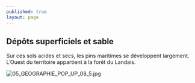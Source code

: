 ```yaml
---
published: true
layout: page
---
```




## Dépôts superficiels et sable

Sur ces sols acides et secs, les pins maritimes se développent largement. L’Ouest du territoire appartient à la forêt du Landais.

![05_GEOGRAPHIE_POP_UP_08_5.jpg]({{site.baseurl}}/data/images/5/geographie/05_GEOGRAPHIE_POP_UP_08_5.jpg)
